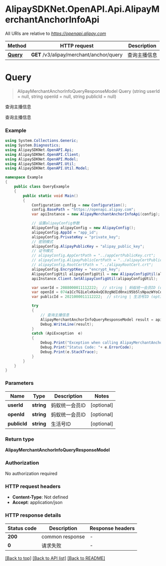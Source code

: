 # AlipaySDKNet.OpenAPI.Api.AlipayMerchantAnchorInfoApi

All URIs are relative to *https://openapi.alipay.com*

Method | HTTP request | Description
------------- | ------------- | -------------
[**Query**](AlipayMerchantAnchorInfoApi.md#query) | **GET** /v3/alipay/merchant/anchor/query | 查询主播信息


<a name="query"></a>
# **Query**
> AlipayMerchantAnchorInfoQueryResponseModel Query (string userId = null, string openId = null, string publicId = null)

查询主播信息

查询主播信息

### Example
```csharp
using System.Collections.Generic;
using System.Diagnostics;
using AlipaySDKNet.OpenAPI.Api;
using AlipaySDKNet.OpenAPI.Client;
using AlipaySDKNet.OpenAPI.Model;
using AlipaySDKNet.OpenAPI.Util;
using AlipaySDKNet.OpenAPI.Util.Model;

namespace Example
{
    public class QueryExample
    {
        public static void Main()
        {
            Configuration config = new Configuration();
            config.BasePath = "https://openapi.alipay.com";
            var apiInstance = new AlipayMerchantAnchorInfoApi(config);

            // 设置alipayConfig参数
            AlipayConfig alipayConfig = new AlipayConfig();
            alipayConfig.AppId = "app_id";
            alipayConfig.PrivateKey = "private_key";
            // 密钥模式
            alipayConfig.AlipayPublicKey = "alipay_public_key";
            // 证书模式
            // alipayConfig.AppCertPath = "../appCertPublicKey.crt";
            // alipayConfig.AlipayPublicCertPath = "../alipayCertPublicKey_RSA2.crt";
            // alipayConfig.RootCertPath = "../alipayRootCert.crt";
            alipayConfig.EncryptKey = "encrypt_key";
            AlipayConfigUtil alipayConfigUtil = new AlipayConfigUtil(alipayConfig);
            apiInstance.Client.SetAlipayConfigUtil(alipayConfigUtil);

            var userId = 2088000011112222;  // string | 蚂蚁统一会员ID (optional) 
            var openId = 074a1CcTG1LelxKe4xQC0zgNdId0nxi95b5lsNpazWYoCo5;  // string | 蚂蚁统一会员ID (optional) 
            var publicId = 2021000011112222;  // string | 生活号ID (optional) 

            try
            {
                // 查询主播信息
                AlipayMerchantAnchorInfoQueryResponseModel result = apiInstance.Query(userId, openId, publicId);
                Debug.WriteLine(result);
            }
            catch (ApiException  e)
            {
                Debug.Print("Exception when calling AlipayMerchantAnchorInfoApi.Query: " + e.Message );
                Debug.Print("Status Code: "+ e.ErrorCode);
                Debug.Print(e.StackTrace);
            }
        }
    }
}
```

### Parameters

Name | Type | Description  | Notes
------------- | ------------- | ------------- | -------------
 **userId** | **string**| 蚂蚁统一会员ID | [optional] 
 **openId** | **string**| 蚂蚁统一会员ID | [optional] 
 **publicId** | **string**| 生活号ID | [optional] 

### Return type

**AlipayMerchantAnchorInfoQueryResponseModel**

### Authorization

No authorization required

### HTTP request headers

 - **Content-Type**: Not defined
 - **Accept**: application/json


### HTTP response details
| Status code | Description | Response headers |
|-------------|-------------|------------------|
| **200** | common response |  -  |
| **0** | 请求失败 |  -  |

[[Back to top]](#) [[Back to API list]](../README.md#documentation-for-api-endpoints) [[Back to README]](../README.md)

